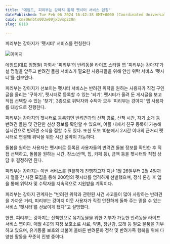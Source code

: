 ```yaml
---
title: "에임드, 피리부는 강아지 통해 펫시터 서비스 런칭"
datePublished: Tue Feb 06 2024 16:42:38 GMT+0000 (Coordinated Universal Time)
cuid: cm706nbts003w09jx3vsp2z0n
slug: 6119

---
```



피리부는 강아지가 '펫시터' 서비스를 런칭한다

![이미지](https://cdn.hashnode.com/res/hashnode/image/upload/v1739260250100/1f1ce0b2-6046-41df-b5c7-304746073489.jpeg)

에임드(대표 임형철) 자회사 '피리부'의 반려동물 라이프 스타일 앱 '피리부는 강아지'가 설 명절을 앞두고 반려견 돌봄 서비스가 필요한 사용자들을 위해 안심 위탁 서비스 '펫시터'를 선보인다.

피리부는 강아지가 선보이는 펫시터 서비스는 반려견 위탁을 원하는 사용자가 직접 구인 글을 올리는 '구하기', 펫시터로 등록할 수 있는 '되기', 펫시터가 올려 둔 게시글을 보고 직접 선택할 수 있는 '찾기', 3종으로 위탁자와 수탁자 모두 '피리부는 강아지' 앱 사용자를 대상으로 진행한다.

피리부는 강아지의 펫시터로 등록되면 반려견과의 산책 경로, 산책 시간, 자기 소개 등 반려견 돌봄 및 간단한 신상 정보를 확인할 수 있으며, 어플 내에서 친구 등록이 가능해 실시간으로 반려견 소식을 접할 수도 있다. 또한 도보 10분에서 2시간 이내의 근거리 펫시터로 연결돼 위탁을 위한 시간 절약이 가능하다.

돌봄을 원하는 사용자는 펫시터로 등록된 사용자들의 반려견 돌봄 정보를 확인한 후 직접 선택하고, 돌봄을 원하는 시간, 장소(산책, 집, 카페 등), 금액 등을 펫시터와 직접 상담 후 결정하면 된다.

피리부는 강아지는 이번 서비스를 원활하게 진행하고자 지난 1월 26일부터 2월 4일까지 열흘 간 사전 모집을 통해 200명의 펫시터를 엄격하게 선발했으며, 정식 론칭 후 앱을 통해 위탁자 및 수탁자를 지속적으로 지원받을 계획이다.

피리부는 강아지 관계자는 "반려견 위탁과 관련된 사건 사고들이 많아 사랑하는 반려견을 가까운 거리, 피리부는 강아지 이웃 사용자가 직접 안전하게 돌봐 주는 믿을 수 있는 서비스 '펫시터'를 선보이게 됐다"고 설명했다.

한편, 피리부는 강아지는 산책만으로 유기동물을 위한 기부가 가능한 반려동물 라이프 서비스 앱이다. 매월 4곳의 지정 보호소로 사료, 약품, 장난감, 모래 등 필요 물품을 기부하고 있으며, 유기동물 보호와 더불어 올바른 반려문화 정착 및 반려가족 행복을 위해 다양한 활동을 꾸준히 진행 중이다.